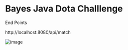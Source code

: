 # Bayes Java Dota Challlenge

End Points

http://localhost:8080/api/match

![image](https://user-images.githubusercontent.com/128981420/227789525-5a1743ee-98a7-49d4-8c42-e81dd9b9c68c.png)




